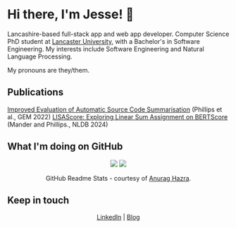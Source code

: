 # Hi there, I'm Jesse! 👋

Lancashire-based full-stack app and web app developer.  Computer Science PhD student at [Lancaster University](https://github.com/lancaster-university "Lancaster University on GitHub"), with a Bachelor's in Software Engineering.  My interests include Software Engineering and Natural Language Processing.

My pronouns are they/them.

## Publications

[Improved Evaluation of Automatic Source Code Summarisation](https://aclanthology.org/2022.gem-1.28) (Phillips et al., GEM 2022)
[LISAScore: Exploring Linear Sum Assignment on BERTScore](https://link.springer.com/chapter/10.1007/978-3-031-70242-6_24) (Mander and Phillips., NLDB 2024)

## What I'm doing on GitHub

<div align="center">
  <img src="https://github-readme-stats.vercel.app/api?username=JamesPhillipsUK&count_private=true&show_icons=true&theme=vision-friendly-dark&include_all_commits=true&line_height=24" />
  <img src="https://github-readme-stats.vercel.app/api/top-langs/?username=JamesPhillipsUK&layout=compact&langs_count=8&theme=vision-friendly-dark" />
  <p align="center">GitHub Readme Stats - courtesy of <a href="https://github.com/anuraghazra/github-readme-stats" title="anuraghazra/github-readme-stats on GitHub">Anurag Hazra</a>.</p>
</div>

## Keep in touch

<p align="center"><a href="https://www.linkedin.com/in/james-phillips-uk/" title="Find me on LinkedIn">LinkedIn</a> | <a href="https://blog.jessephillips.uk/" title="Visit my blog">Blog</a></p>

<!--
**JamesPhillipsUK/JamesPhillipsUK** is a ✨ _special_ ✨ repository because its `README.md` (this file) appears on your GitHub profile.

Here are some ideas to get you started:

- 🔭 I’m currently working on ...
- 🌱 I’m currently learning ...
- 👯 I’m looking to collaborate on ...
- 🤔 I’m looking for help with ...
- 💬 Ask me about ...
- 📫 How to reach me: ...
- 😄 Pronouns: ...
- ⚡ Fun fact: ...
-->
